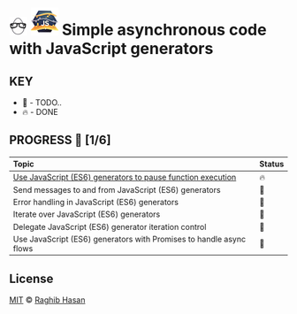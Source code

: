 # ![🥚 EH](./eH-logo.png) ![Generators](./generator-logo.png) Simple asynchronous code with JavaScript generators

## KEY
* 🚧 - TODO..
* 🔥 - DONE

## PROGRESS 🚀 [1/6]

|  Topic       |        Status     |
| :-------------  | :------------- |
| [Use JavaScript (ES6) generators to pause function execution](./practices/pause.js) |  🔥 | 
| Send messages to and from JavaScript (ES6) generators |  🚧 | 
| Error handling in JavaScript (ES6) generators |  🚧 | 
| Iterate over JavaScript (ES6) generators |  🚧 | 
| Delegate JavaScript (ES6) generator iteration control |  🚧 | 
| Use JavaScript (ES6) generators with Promises to handle async flows |  🚧 | 


## License
[MIT](./license) © [Raghib Hasan](http://raghibm.com/)